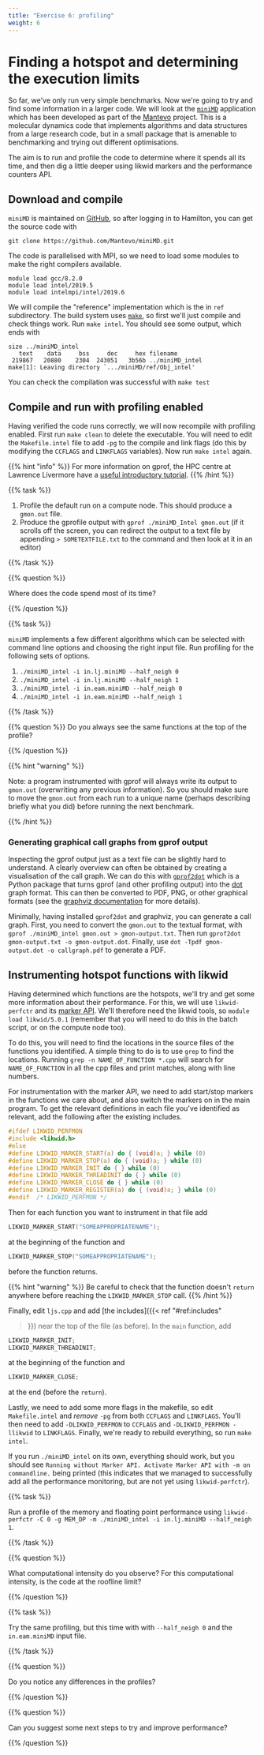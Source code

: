```yaml
---
title: "Exercise 6: profiling"
weight: 6
---
```


# Finding a hotspot and determining the execution limits

So far, we've only run very simple benchmarks. Now we're going to try
and find some information in a larger code. We will look at the
[`miniMD`](https://github.com/Mantevo/miniMD) application which has
been developed as part of the [Mantevo](https://mantevo.github.io)
project. This is a molecular dynamics code that implements algorithms
and data structures from a large research code, but in a small package
that is amenable to benchmarking and trying out different
optimisations.

The aim is to run and profile the code to determine where it spends
all its time, and then dig a little deeper using likwid markers and
the performance counters API.

## Download and compile

`miniMD` is maintained on
[GitHub](https://github.com/Mantevo/miniMD/), so after logging in to
Hamilton, you can get the source code with

```
git clone https://github.com/Mantevo/miniMD.git
```

The code is parallelised with MPI, so we need to load some modules to
make the right compilers available.

```
module load gcc/8.2.0
module load intel/2019.5
module load intelmpi/intel/2019.6
```

We will compile the "reference" implementation which is the in `ref`
subdirectory. The build system uses
[`make`](https://www.gnu.org/software/make/), so first we'll just
compile and check things work. Run `make intel`. You should see some
output, which ends with

```
size ../miniMD_intel
   text    data     bss     dec     hex filename
 219867   20880    2304  243051   3b56b ../miniMD_intel
make[1]: Leaving directory `.../miniMD/ref/Obj_intel'
```

You can check the compilation was successful with `make test`

## Compile and run with profiling enabled

Having verified the code runs correctly, we will now recompile with
profiling enabled. First run `make clean` to delete the
executable. You will need to edit the `Makefile.intel` file
to add `-pg` to the compile and link flags (do this by
modifying the `CCFLAGS` and `LINKFLAGS`
variables). Now run `make intel` again.

{{% hint "info" %}}
For more information on gprof, the HPC centre at Lawrence Livermore
have a [useful introductory
tutorial](https://hpc.llnl.gov/software/development-environment-software/gprof#documentation).
{{% /hint %}}

{{% task %}}
1. Profile the default run on a compute node. This should
   produce a `gmon.out` file.
1. Produce the gprofile output with `gprof ./miniMD_Intel gmon.out`
   (if it scrolls off the screen, you can redirect the output to a
   text file by appending `> SOMETEXTFILE.txt` to the
   command and then look at it in an editor)

{{% /task %}}

{{% question %}}

Where does the code spend most of its time?

{{% /question %}}

{{% task %}}

`miniMD` implements a few different algorithms
which can be selected with command line options and choosing
the right input file. Run profiling for the following sets of options.

1. `./miniMD_intel -i in.lj.miniMD --half_neigh 0`
1. `./miniMD_intel -i in.lj.miniMD --half_neigh 1`
1. `./miniMD_intel -i in.eam.miniMD --half_neigh 0`
1. `./miniMD_intel -i in.eam.miniMD --half_neigh 1`

{{% /task %}}

{{% question %}} 
Do you always see the same functions at the top of
the profile?

{{% /question %}}

{{% hint "warning" %}}

Note: a program instrumented with gprof will always write its output
to `gmon.out` (overwriting any previous information). So
you should make sure to move the `gmon.out` from each run
to a unique name (perhaps describing briefly what you did) before
running the next benchmark.

{{% /hint %}}

### Generating graphical call graphs from gprof output

Inspecting the gprof output just as a text file can be slightly hard
to understand. A clearly overview can often be obtained by creating a
visualisation of the call graph. We can do this with
[`gprof2dot`](https://github.com/jrfonseca/gprof2dot) which is a
Python package that turns gprof (and other profiling output) into the
[dot](https://graphviz.gitlab.io/documentation/) graph format. This
can then be converted to PDF, PNG, or other graphical formats (see the
[graphviz documentation](https://graphviz.gitlab.io/documentation/)
for more details).

Minimally, having installed `gprof2dot` and graphviz, you can generate
a call graph. First, you need to convert the `gmon.out` to the textual
format, with `gprof ./miniMD_intel gmon.out > gmon-output.txt`. Then
run `gprof2dot gmon-output.txt -o gmon-output.dot`. Finally, use `dot
-Tpdf gmon-output.dot -o callgraph.pdf` to generate a PDF.

## Instrumenting hotspot functions with likwid

Having determined which functions are the hotspots, we'll try and get
some more information about their performance. For this, we will use
`likwid-perfctr` and its [marker
API](https://github.com/RRZE-HPC/likwid/wiki/likwid-perfctr#using-the-marker-api).
We'll therefore need the likwid tools, so `module load likwid/5.0.1`
(remember that you will need to do this in the batch script, or on the
compute node too).

To do this, you will need to find the locations in the source files of
the functions you identified. A simple thing to do is to use
`grep` to find the locations. Running `grep -n
NAME_OF_FUNCTION *.cpp` will search for
`NAME_OF_FUNCTION` in all the cpp files and print matches,
along with line numbers.

For instrumentation with the marker API, we need to add start/stop
markers in the functions we care about, and also switch the markers on
in the main program. To get the relevant definitions in each file
you've identified as relevant, add the following after the existing
includes.

<div id="ref:includes">

```c
#ifdef LIKWID_PERFMON
#include <likwid.h>
#else
#define LIKWID_MARKER_START(a) do { (void)a; } while (0)
#define LIKWID_MARKER_STOP(a) do { (void)a; } while (0)
#define LIKWID_MARKER_INIT do { } while (0)
#define LIKWID_MARKER_THREADINIT do { } while (0)
#define LIKWID_MARKER_CLOSE do { } while (0)
#define LIKWID_MARKER_REGISTER(a) do { (void)a; } while (0)
#endif  /* LIKWID_PERFMON */
```

</div>

Then for each function you want to instrument in that file add
```c
LIKWID_MARKER_START("SOMEAPPROPRIATENAME");
```
at the beginning of the function and
```c
LIKWID_MARKER_STOP("SOMEAPPROPRIATENAME");
```
before the function returns.

{{% hint "warning" %}}
Be careful to check that the function
doesn't `return` anywhere before reaching
the `LIKWID_MARKER_STOP` call.
{{% /hint %}}

Finally, edit `ljs.cpp` and add [the includes]({{< ref "#ref:includes"
>}}) near the top of the file (as before). In the `main` function, add
```c
LIKWID_MARKER_INIT;
LIKWID_MARKER_THREADINIT;
```
at the beginning of the function and
```c
LIKWID_MARKER_CLOSE;
```
at the end (before the `return`).

Lastly, we need to add some more flags in the makefile, so edit
`Makefile.intel` and _remove_ `-pg` from both `CCFLAGS` and
`LINKFLAGS`. You'll then need to add `-DLIKWID_PERFMON` to `CCFLAGS` and
`-DLIKWID_PERFMON -llikwid` to `LINKFLAGS`. Finally, we're ready to
rebuild everything, so run `make intel`.

If you run `./miniMD_intel` on its own, everything should work, but
you should see `Running without Marker API. Activate Marker API with
-m on commandline.` being printed (this indicates that we managed to
successfully add all the performance monitoring, but are not yet using
`likwid-perfctr`).

{{% task %}} 

Run a profile of the memory and floating point performance using
`likwid-perfctr -C 0 -g MEM_DP -m ./miniMD_intel -i in.lj.miniMD
--half_neigh 1`.

{{% /task %}}

{{% question %}}

What computational intensity do you observe? For this computational
intensity, is the code at the roofline limit?
          
{{% /question %}}

{{% task %}}

Try the same profiling, but this time with with `--half_neigh 0` and
the `in.eam.miniMD` input file.

{{% /task %}}

{{% question %}}

Do you notice any differences in the profiles?

{{% /question %}}

{{% question %}}

Can you suggest some next steps to try and improve performance?

{{% /question %}}
